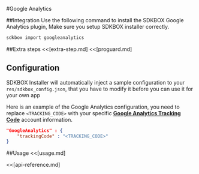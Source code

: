 <!--
Include Base: /Users/niteluo/Projects/store/doc/en/src/googleanalytics/v3-cpp
-->

#Google Analytics

##Integration
Use the following command to install the SDKBOX Google Analytics plugin, Make sure you setup SDKBOX installer correctly.
```bash
sdkbox import googleanalytics
```

##Extra steps
<<[extra-step.md]
<<[proguard.md]

## Configuration
SDKBOX Installer will automatically inject a sample configuration to your `res/sdkbox_config.json`, that you have to modify it before you can use it for your own app

Here is an example of the Google Analytics configuration, you need to replace `<TRACKING_CODE>`  with your specific [__Google Analytics Tracking Code__](https://support.google.com/analytics/answer/1008080?hl=en) account information.
```json
"GoogleAnalytics" : {
    "trackingCode" : "<TRACKING_CODE>"
}
```

##Usage
<<[usage.md]

<<[api-reference.md]
